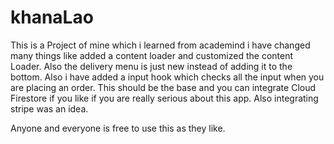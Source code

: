 # khanaLao

This is a Project of mine which i learned from academind i have changed many things like added a content loader and customized the content Loader.
Also the delivery menu is just new instead of adding it to the bottom.
Also i have added a input hook which checks all the input when you are placing an order.
This should be the base and you can integrate Cloud Firestore if you like if you are really serious about this app.
Also integrating stripe was an idea.

Anyone and everyone is free to use this as they like.

